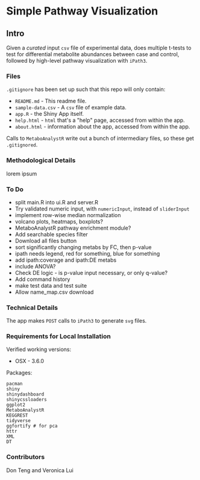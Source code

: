 # Simple Pathway Visualization

## Intro

Given a *curated* input `csv` file of experimental data, does multiple t-tests to test for differential metabolite abundances between case and control, followed by high-level pathway visualization with `iPath3`.

### Files

`.gitignore` has been set up such that this repo will only contain:

* `README.md` - This readme file.
* `sample-data.csv` - A `csv` file of example data.
* `app.R` - the Shiny App itself.
* `help.html` - `html` that's a "help" page, accessed from within the app.
* `about.html` - information about the app, accessed from within the app.

Calls to `MetaboAnalystR` write out a bunch of intermediary files, so these get `.gitignored`.

### Methodological Details

lorem ipsum

### To Do

 - split main.R into ui.R and server.R
 - Try validated numeric input, with `numericInput`, instead of `sliderInput`
 - implement row-wise median normalization
 - volcano plots, heatmaps, boxplots?
 - MetaboAnalystR pathway enrichment module?
 - Add searchable species filter
 - Download all files button
 - sort significantly changing metabs by FC, then p-value
 - ipath needs legend, red for something, blue for something
 - add ipath:coverage and ipath:DE metabs
 - include ANOVA?
 - Check DE logic - is p-value input necessary, or only q-value?
 - Add command history
 - make test data and test suite
 - Allow name_map.csv download

### Technical Details

The app makes `POST` calls to `iPath3` to generate `svg` files.

### Requirements for Local Installation

Verified working versions:

* OSX - 3.6.0

Packages:
```
pacman
shiny
shinydashboard
shinycssloaders
ggplot2
MetaboAnalystR
KEGGREST
tidyverse
ggfortify # for pca
httr
XML
DT
```
### Contributors
Don Teng and Veronica Lui

